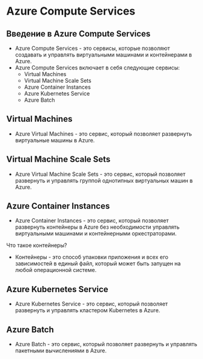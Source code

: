 # Azure Compute Services 

## Введение в Azure Compute Services
* Azure Compute Services - это сервисы, которые позволяют создавать и управлять виртуальными машинами и контейнерами в Azure.
* Azure Compute Services включает в себя следующие сервисы:
  * Virtual Machines
  * Virtual Machine Scale Sets
  * Azure Container Instances
  * Azure Kubernetes Service
  * Azure Batch

## Virtual Machines

* Azure Virtual Machines - это сервис, который позволяет развернуть виртуальные машины в Azure.

## Virtual Machine Scale Sets
* Azure Virtual Machine Scale Sets - это сервис, который позволяет развернуть и управлять группой однотипных виртуальных машин в Azure.


## Azure Container Instances
* Azure Container Instances - это сервис, который позволяет развернуть контейнеры в Azure без необходимости управлять виртуальными машинами и контейнерными оркестраторами.

Что такое контейнеры?
* Контейнеры - это способ упаковки приложения и всех его зависимостей в единый файл, который может быть запущен на любой операционной системе.

## Azure Kubernetes Service
* Azure Kubernetes Service - это сервис, который позволяет развернуть и управлять кластером Kubernetes в Azure.

## Azure Batch
* Azure Batch - это сервис, который позволяет развернуть и управлять пакетными вычислениями в Azure.


